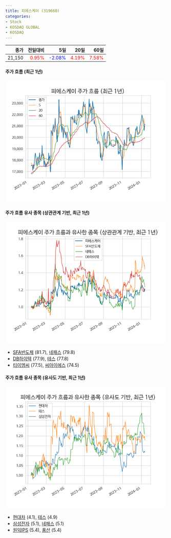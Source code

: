 ```yaml
---
title: 피에스케이 (319660)
categories:
- Stock
- KOSDAQ GLOBAL
- KOSDAQ
---
```


|종가|전일대비|5일|20일|60일|
|---:|-------:|--:|---:|---:|
|21,150|<span style="color: red">0.95%</span>|<span style="color: blue">-2.08%</span>|<span style="color: red">4.19%</span>|<span style="color: red">7.58%</span>|

<!-- more -->

#### 주가 흐름 (최근 1년)
![319660](/assets/images/stock/319660.png)


#### 주가 흐름 유사 종목 (상관관계 기반, 최근 1년)
![319660](/assets/images/stock/319660_corr.png)
- [SFA반도체](/036540/) (81.7), [네패스](/033640/) (79.8)
- [DB하이텍](/000990/) (77.9), [테스](/095610/) (77.8)
- [티이엠씨](/425040/) (77.5), [씨아이에스](/222080/) (74.5)


#### 주가 흐름 유사 종목 (유사도 기반, 최근 1년)
![319660](/assets/images/stock/319660_sim.png)
- [현대차](/005380/) (4.1), [테스](/095610/) (4.9)
- [삼성전자](/005930/) (5.1), [네패스](/033640/) (5.1)
- [원익IPS](/240810/) (5.4), [풍산](/103140/) (5.4)